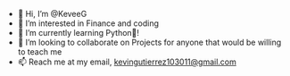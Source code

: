 - 👋 Hi, I’m @KeveeG
- 👀 I’m interested in Finance and coding
- 🌱 I’m currently learning Python🐍!
- 💞️ I’m looking to collaborate on Projects for anyone that would be willing to teach me
- 📫 Reach me at my email, kevingutierrez103011@gmail.com 
